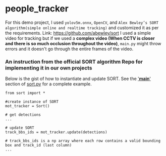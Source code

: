 # people_tracker

For this demo project, I used ```yolov5m.onnx```, ```OpenCV```, and  ```Alex Bewley’s SORT algorithm(simple online and realtime tracking)``` and customized it as per the requirements.
Link: https://github.com/abewley/sort
I used a simple video for tracking but if we used a **complex video (When CCTV is closer and there is so much occlusion throughout the video)**, ```main.py``` might
throw errors and it doesn't go through the entire frames of the video.

### An instruction from the official SORT algorithm Repo for implementing it in our own projects 

Below is the gist of how to instantiate and update SORT. See the ['__main__'](https://github.com/abewley/sort/blob/master/sort.py#L239) section of [sort.py](https://github.com/abewley/sort/blob/master/sort.py#L239) for a complete example.
    
    from sort import *
    
    #create instance of SORT
    mot_tracker = Sort() 
    
    # get detections
    ...
    
    # update SORT
    track_bbs_ids = mot_tracker.update(detections)

    # track_bbs_ids is a np array where each row contains a valid bounding box and track_id (last column)
    ...
